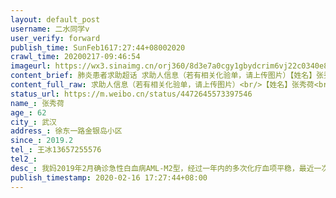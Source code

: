 ```yaml
---
layout: default_post
username: 二水同学v
user_verify: forward
publish_time: SunFeb1617:27:44+08002020
crawl_time: 20200217-09:46:54
imageurl: https://wx3.sinaimg.cn/orj360/8d3e7a0cgy1gbydcrim6vj22c0340e82.jpg,https://wx3.sinaimg.cn/orj360/8d3e7a0cgy1gbydcsnr0mj22c0340u0x.jpg,https://wx4.sinaimg.cn/orj360/8d3e7a0cgy1gbydcu8pzjj23402c0qv6.jpg
content_brief: 肺炎患者求助超话 求助人信息（若有相关化验单，请上传图片）【姓名】张秀荷【年龄】62【所在城市】武汉【所在小区、社区】徐东一路金银岛小区【患病时间】2019.2【联系方式】王冰 13657255576【其他紧急联系人】【病情描述】 我妈2019年2月确诊急性白血病AML-M2型，经过一年内的多次化疗 ...全文
content_full_raw: 求助人信息（若有相关化验单，请上传图片）<br/>【姓名】张秀荷<br/>【年龄】62<br/>【所在城市】武汉<br/>【所在小区、社区】徐东一路金银岛小区<br/>【患病时间】2019.2<br/>【联系方式】王冰13657255576<br/>【其他紧急联系人】<br/>【病情描述】<br/>我妈2019年2月确诊急性白血病AML-M2型，经过一年内的多次化疗血项平稳，最近一次化疗在2020年1月份，疫情爆发至今我妈身体情况急转直下，经2月14日血常规检查及与主任医师联系确认我妈白血病复发，目前武汉市各大医院均无血液科，无法进行治疗，在全民防疫的大背景下白血病的发病病人是否有收治的场所，烦请告知去处
status_url: https://m.weibo.cn/status/4472645573397546
name_: 张秀荷
age_: 62
city_: 武汉
address_: 徐东一路金银岛小区
since_: 2019.2
tel_: 王冰13657255576
tel2_: 
desc_: 我妈2019年2月确诊急性白血病AML-M2型，经过一年内的多次化疗血项平稳，最近一次化疗在2020年1月份，疫情爆发至今我妈身体情况急转直下，经2月14日血常规检查及与主任医师联系确认我妈白血病复发，目前武汉市各大医院均无血液科，无法进行治疗，在全民防疫的大背景下白血病的发病病人是否有收治的场所，烦请告知去处
publish_timestamp: 2020-02-16 17:27:44+08:00
---
```


